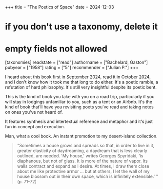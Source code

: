 +++
title = "The Poetics of Space"
date = 2024-12-03
# if you don't use a taxonomy, delete it
# empty fields not allowed
[taxonomies]
  readstate = ["read"]
  authorname = ["Bachelard, Gaston"]
  pubyear = ["1958"]
  rating = ["5"]
  recommender = ["Julian P."]
+++

I heard about this book first in September 2024, read it in October 2024, and I don't know how it took me that long to do either. It's a poetic ramble, a refutation of hard philosophy. It's still very insightful despite its poetic bent.

This is the kind of book you take with you on a road trip, particularly if you will stay in lodgings unfamiliar to you, such as a tent or an Airbnb. It's the kind of book that'll have you revisiting poets you've read and taking notes on ones you've not heard of.

It features synthesis and intertextual reference and metaphor and it's just fun in concept and execution.

Man, what a cool book. An instant promotion to my desert-island collection.

> "Sometimes a house grows and spreads so that, in order to live in it, greater elasticity of daydreaming, a daydream that is less clearly outlined, are needed. 'My house,' writes Georges Spyridaki, 'is diaphanous, but not of glass. It is more of the nature of vapor. Its walls contract and expand as I desire. At times, I draw them close about me like protective armor ... but at others, I let the wall of my house blossom out in their own space, which is infinitely extensible.' "
> (p. 71-72)